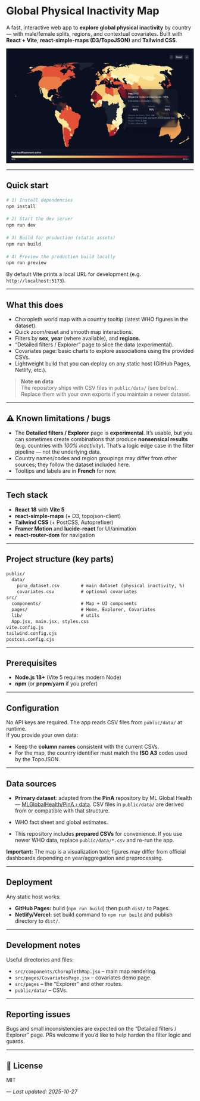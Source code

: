 # Global Physical Inactivity Map

A fast, interactive web app to **explore global physical inactivity** by country — with male/female splits, regions, and contextual covariates. Built with **React + Vite**, **react-simple-maps (D3/TopoJSON)** and **Tailwind CSS**.

![Screenshot](docs/screenshot.png)

---
## Quick start

```bash
# 1) Install dependencies
npm install

# 2) Start the dev server
npm run dev

# 3) Build for production (static assets)
npm run build

# 4) Preview the production build locally
npm run preview
```

By default Vite prints a local URL for development (e.g. `http://localhost:5173`).

---

## What this does
- Choropleth world map with a country tooltip (latest WHO figures in the dataset).
- Quick zoom/reset and smooth map interactions.
- Filters by **sex**, **year** (where available), and **regions**.
- “Detailed filters / Explorer” page to slice the data (experimental).
- Covariates page: basic charts to explore associations using the provided CSVs.
- Lightweight build that you can deploy on any static host (GitHub Pages, Netlify, etc.).

> **Note on data**  
> The repository ships with CSV files in `public/data/` (see below). Replace them with your own exports if you maintain a newer dataset.

---

## ⚠️ Known limitations / bugs
- The **Detailed filters / Explorer** page is **experimental**. It’s usable, but you can sometimes create combinations that produce **nonsensical results** (e.g. countries with *100% inactivity*). That’s a logic edge case in the filter pipeline — not the underlying data.
- Country names/codes and region groupings may differ from other sources; they follow the dataset included here.
- Tooltips and labels are in **French** for now.

---

## Tech stack
- **React 18** with **Vite 5**
- **react-simple-maps** (+ D3, topojson-client)
- **Tailwind CSS** (+ PostCSS, Autoprefixer)
- **Framer Motion** and **lucide-react** for UI/animation
- **react-router-dom** for navigation

---

## Project structure (key parts)

```
public/
  data/
    pina_dataset.csv        # main dataset (physical inactivity, %)
    covariates.csv          # optional covariates
src/
  components/               # Map + UI components
  pages/                    # Home, Explorer, Covariates
  lib/                      # utils
  App.jsx, main.jsx, styles.css
vite.config.js
tailwind.config.cjs
postcss.config.cjs
```

---

## Prerequisites
- **Node.js 18+** (Vite 5 requires modern Node)  
- **npm** (or **pnpm**/**yarn** if you prefer)

---



## Configuration
No API keys are required. The app reads CSV files from `public/data/` at runtime.  
If you provide your own data:
- Keep the **column names** consistent with the current CSVs.
- For the map, the country identifier must match the **ISO A3** codes used by the TopoJSON.

---

## Data sources
- **Primary dataset**: adapted from the **PinA** repository by ML Global Health — [MLGlobalHealth/PinA › data](https://github.com/MLGlobalHealth/PinA/tree/main/data). CSV files in `public/data/` are derived from or compatible with that structure.

- WHO fact sheet and global estimates.  
- This repository includes **prepared CSVs** for convenience. If you use newer WHO data, replace `public/data/*.csv` and re-run the app.

**Important:** The map is a visualization tool; figures may differ from official dashboards depending on year/aggregation and preprocessing.

---

## Deployment
Any static host works:
- **GitHub Pages:** build (`npm run build`) then push `dist/` to Pages.  
- **Netlify/Vercel:** set build command to `npm run build` and publish directory to `dist/`.

---

## Development notes
Useful directories and files:
- `src/components/ChoroplethMap.jsx` – main map rendering.
- `src/pages/CovariatesPage.jsx` – covariates demo page.
- `src/pages` – the “Explorer” and other routes.
- `public/data/` – CSVs.

---

## Reporting issues
Bugs and small inconsistencies are expected on the “Detailed filters / Explorer” page. PRs welcome if you’d like to help harden the filter logic and guards.

---

## 📄 License
MIT

—
_Last updated: 2025-10-27_
